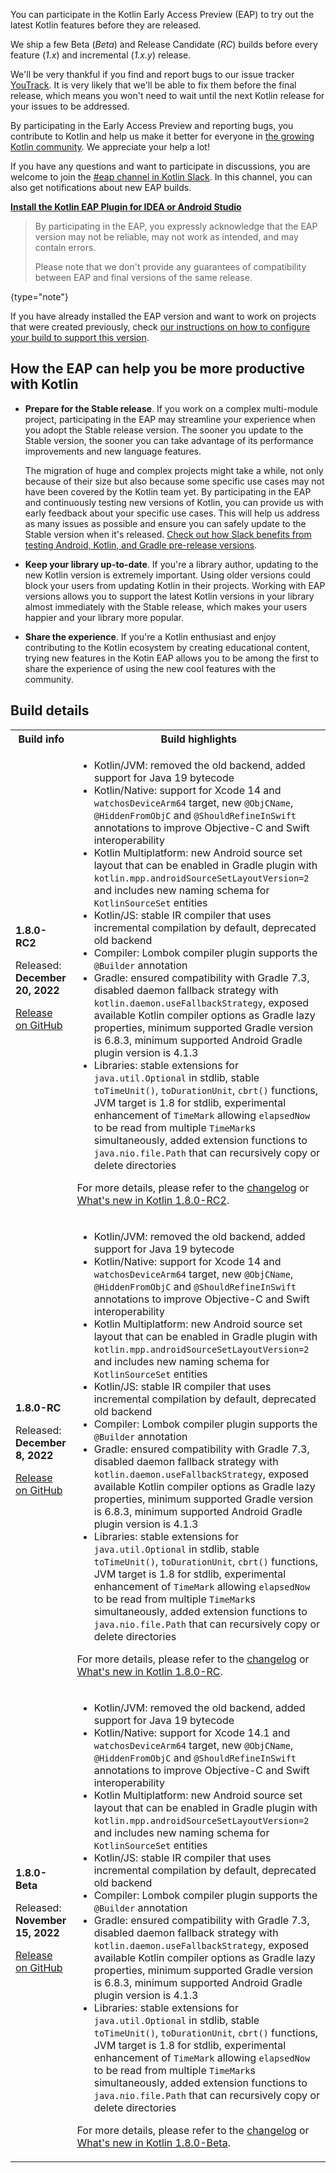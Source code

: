 [//]: # (title: 参与 Kotlin 早期访问计划)

You can participate in the Kotlin Early Access Preview (EAP) to try out the latest Kotlin features before they are released.

We ship a few Beta (_Beta_) and Release Candidate (_RC_) builds before every feature (_1.x_) and incremental (_1.x.y_) release. 

We'll be very thankful if you find and report bugs to our issue tracker [YouTrack](https://kotl.in/issue). 
It is very likely that we'll be able to fix them before the final release, which means you won't need to wait until the next Kotlin release for your issues to be addressed. 

By participating in the Early Access Preview and reporting bugs, you contribute to Kotlin and help us make it better 
for everyone in [the growing Kotlin community](https://kotlinlang.org/community/). We appreciate your help a lot! 

If you have any questions and want to participate in discussions, you are welcome to join the [#eap channel in Kotlin Slack](https://app.slack.com/client/T09229ZC6/C0KLZSCHF). 
In this channel, you can also get notifications about new EAP builds.

**[Install the Kotlin EAP Plugin for IDEA or Android Studio](install-eap-plugin.md)**

> By participating in the EAP, you expressly acknowledge that the EAP version may not be reliable, may not work as intended, and may contain errors.
>
> Please note that we don't provide any guarantees of compatibility between EAP and final versions of the same release. 
>
{type="note"}

If you have already installed the EAP version and want to work on projects that were created previously, 
check [our instructions on how to configure your build to support this version](configure-build-for-eap.md). 

## How the EAP can help you be more productive with Kotlin

* **Prepare for the Stable release**. If you work on a complex multi-module project, participating in the EAP may streamline your experience when you adopt the Stable release version. The sooner you update to the Stable version, the sooner you can take advantage of its performance improvements and new language features. 

  The migration of huge and complex projects might take a while, not only because of their size but also because some specific use cases may not have been covered by the Kotlin team yet. By participating in the EAP and continuously testing new versions of Kotlin, you can provide us with early feedback about your specific use cases. This will help us address as many issues as possible and ensure you can safely update to the Stable version when it's released. [Check out how Slack benefits from testing Android, Kotlin, and Gradle pre-release versions](https://slack.engineering/shadow-jobs/).
* **Keep your library up-to-date**. If you're a library author, updating to the new Kotlin version is extremely important. Using older versions could block your users from updating Kotlin in their projects. Working with EAP versions allows you to support the latest Kotlin versions in your library almost immediately with the Stable release, which makes your users happier and your library more popular.
* **Share the experience**. If you're a Kotlin enthusiast and enjoy contributing to the Kotlin ecosystem by creating educational content, trying new features in the Kotin EAP allows you to be among the first to share the experience of using the new cool features with the community.

## Build details

<!-- _No preview versions are currently available._ -->

<table>
    <tr>
        <th>Build info</th>
        <th>Build highlights</th>
    </tr>
    <tr>
        <td><strong>1.8.0-RC2</strong>
            <p>Released: <strong>December 20, 2022</strong></p>
            <p><a href="https://github.com/JetBrains/kotlin/releases/tag/v1.8.0-RC2" target="_blank">Release on GitHub</a></p>
        </td>
        <td>
             <ul>
                 <li>Kotlin/JVM: removed the old backend, added support for Java 19 bytecode</li>
                 <li>Kotlin/Native: support for Xcode 14 and <code>watchosDeviceArm64</code> target, new <code>@ObjCName</code>, <code>@HiddenFromObjC</code> and <code>@ShouldRefineInSwift</code> annotations to improve Objective-C and Swift interoperability</li>
                 <li>Kotlin Multiplatform: new Android source set layout that can be enabled in Gradle plugin with <code>kotlin.mpp.androidSourceSetLayoutVersion=2</code> and includes new naming schema for <code>KotlinSourceSet</code> entities</li>
                 <li>Kotlin/JS: stable IR compiler that uses incremental compilation by default, deprecated old backend</li>
                 <li>Compiler: Lombok compiler plugin supports the <code>@Builder</code> annotation</li>
                 <li>Gradle: ensured compatibility with Gradle 7.3, disabled daemon fallback strategy with <code>kotlin.daemon.useFallbackStrategy</code>, exposed available Kotlin compiler options as Gradle lazy properties, minimum supported Gradle version is 6.8.3, minimum supported Android Gradle plugin version is 4.1.3</li>
                 <li>Libraries: stable extensions for <code>java.util.Optional</code> in stdlib, stable <code>toTimeUnit()</code>, <code>toDurationUnit</code>, <code>cbrt()</code> functions, JVM target is 1.8 for stdlib, experimental enhancement of <code>TimeMark</code> allowing <code>elapsedNow</code> to be read from multiple <code>TimeMark</code>s simultaneously, added extension functions to <code>java.nio.file.Path</code> that can recursively copy or delete directories</li>
            </ul>
            <p>For more details, please refer to the <a href="https://github.com/JetBrains/kotlin/releases/tag/v1.8.0-RC2">changelog</a> or <a href="whatsnew-eap.md">What's new in Kotlin 1.8.0-RC2</a>.</p>
        </td>
    </tr>
    <tr>
        <td><strong>1.8.0-RC</strong>
            <p>Released: <strong>December 8, 2022</strong></p>
            <p><a href="https://github.com/JetBrains/kotlin/releases/tag/v1.8.0-RC" target="_blank">Release on GitHub</a></p>
        </td>
        <td>
             <ul>
                 <li>Kotlin/JVM: removed the old backend, added support for Java 19 bytecode</li>
                 <li>Kotlin/Native: support for Xcode 14 and <code>watchosDeviceArm64</code> target, new <code>@ObjCName</code>, <code>@HiddenFromObjC</code> and <code>@ShouldRefineInSwift</code> annotations to improve Objective-C and Swift interoperability</li>
                 <li>Kotlin Multiplatform: new Android source set layout that can be enabled in Gradle plugin with <code>kotlin.mpp.androidSourceSetLayoutVersion=2</code> and includes new naming schema for <code>KotlinSourceSet</code> entities</li>
                 <li>Kotlin/JS: stable IR compiler that uses incremental compilation by default, deprecated old backend</li>
                 <li>Compiler: Lombok compiler plugin supports the <code>@Builder</code> annotation</li>
                 <li>Gradle: ensured compatibility with Gradle 7.3, disabled daemon fallback strategy with <code>kotlin.daemon.useFallbackStrategy</code>, exposed available Kotlin compiler options as Gradle lazy properties, minimum supported Gradle version is 6.8.3, minimum supported Android Gradle plugin version is 4.1.3</li>
                 <li>Libraries: stable extensions for <code>java.util.Optional</code> in stdlib, stable <code>toTimeUnit()</code>, <code>toDurationUnit</code>, <code>cbrt()</code> functions, JVM target is 1.8 for stdlib, experimental enhancement of <code>TimeMark</code> allowing <code>elapsedNow</code> to be read from multiple <code>TimeMark</code>s simultaneously, added extension functions to <code>java.nio.file.Path</code> that can recursively copy or delete directories</li>
            </ul>
            <p>For more details, please refer to the <a href="https://github.com/JetBrains/kotlin/releases/tag/v1.8.0-RC">changelog</a> or <a href="whatsnew-eap.md">What's new in Kotlin 1.8.0-RC</a>.</p>
        </td>
    </tr>
    <tr>
        <td><strong>1.8.0-Beta</strong>
            <p>Released: <strong>November 15, 2022</strong></p>
            <p><a href="https://github.com/JetBrains/kotlin/releases/tag/v1.8.0-Beta" target="_blank">Release on GitHub</a></p>
        </td>
        <td>
             <ul>
                 <li>Kotlin/JVM: removed the old backend, added support for Java 19 bytecode</li>
                 <li>Kotlin/Native: support for Xcode 14.1 and <code>watchosDeviceArm64</code> target, new <code>@ObjCName</code>, <code>@HiddenFromObjC</code> and <code>@ShouldRefineInSwift</code> annotations to improve Objective-C and Swift interoperability</li>
                 <li>Kotlin Multiplatform: new Android source set layout that can be enabled in Gradle plugin with <code>kotlin.mpp.androidSourceSetLayoutVersion=2</code> and includes new naming schema for <code>KotlinSourceSet</code> entities</li>
                 <li>Kotlin/JS: stable IR compiler that uses incremental compilation by default, deprecated old backend</li>
                 <li>Compiler: Lombok compiler plugin supports the <code>@Builder</code> annotation</li>
                 <li>Gradle: ensured compatibility with Gradle 7.3, disabled daemon fallback strategy with <code>kotlin.daemon.useFallbackStrategy</code>, exposed available Kotlin compiler options as Gradle lazy properties, minimum supported Gradle version is 6.8.3, minimum supported Android Gradle plugin version is 4.1.3</li>
                 <li>Libraries: stable extensions for <code>java.util.Optional</code> in stdlib, stable <code>toTimeUnit()</code>, <code>toDurationUnit</code>, <code>cbrt()</code> functions, JVM target is 1.8 for stdlib, experimental enhancement of <code>TimeMark</code> allowing <code>elapsedNow</code> to be read from multiple <code>TimeMark</code>s simultaneously, added extension functions to <code>java.nio.file.Path</code> that can recursively copy or delete directories</li>
            </ul>
            <p>For more details, please refer to the <a href="https://github.com/JetBrains/kotlin/releases/tag/v1.8.0-Beta">changelog</a> or <a href="whatsnew-eap.md">What's new in Kotlin 1.8.0-Beta</a>.</p>
        </td>
    </tr>
</table>